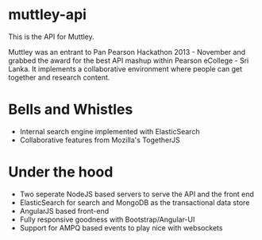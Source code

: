 muttley-api
===========
This is the API for Muttley.

Muttley was an entrant to Pan Pearson Hackathon 2013 - November and grabbed the award for the best API mashup within Pearson eCollege - Sri Lanka. It implements a collaborative environment where people can get together and research content.

# Bells and Whistles
* Internal search engine implemented with ElasticSearch
* Collaborative features from Mozilla's TogetherJS

# Under the hood
* Two seperate NodeJS based servers to serve the API and the front end
* ElasticSearch for search and MongoDB as the transactional data store
* AngularJS based front-end
* Fully responsive goodness with Bootstrap/Angular-UI
* Support for AMPQ based events to play nice with websockets

